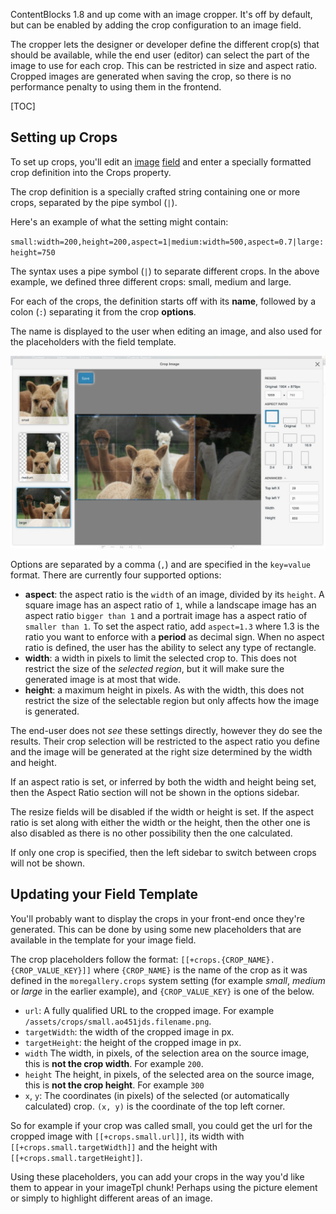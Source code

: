 ContentBlocks 1.8 and up come with an image cropper. It's off by default, but can be enabled by adding the crop configuration to an image field. 

The cropper lets the designer or developer define the different crop(s) that should be available, while the end user (editor) can select the part of the image to use for each crop. This can be restricted in size and aspect ratio. Cropped images are generated when saving the crop, so there is no performance penalty to using them in the frontend.

[TOC]

## Setting up Crops

To set up crops, you'll edit an [image](Input_Types/Images) [field](Fields) and enter a specially formatted crop definition into the Crops property. 

The crop definition is a specially crafted string containing one or more crops, separated by the pipe symbol (`|`).

Here's an example of what the setting might contain:

`small:width=200,height=200,aspect=1|medium:width=500,aspect=0.7|large:height=750`

The syntax uses a pipe symbol (`|`) to separate different crops. In the above example, we defined three different crops: small, medium and large.

For each of the crops, the definition starts off with its **name**, followed by a colon (`:`) separating it from the crop **options**. 

The name is displayed to the user when editing an image, and also used for the placeholders with the field template.

![Example of the image cropper](img/image-cropper.jpg)


Options are separated by a comma (`,`) and are specified in the `key=value` format. There are currently four supported options:

- **aspect**: the aspect ratio is the `width` of an image, divided by its `height`. A square image has an aspect ratio of `1`, while a landscape image has an aspect ratio `bigger than 1` and a portrait image has a aspect ratio of `smaller than 1`. To set the aspect ratio, add `aspect=1.3` where 1.3 is the ratio you want to enforce with a **period** as decimal sign. When no aspect ratio is defined, the user has the ability to select any type of rectangle.
- **width**: a width in pixels to limit the selected crop to. This does not restrict the size of the _selected region_, but it will make sure the generated image is at most that wide.
- **height**: a maximum height in pixels. As with the width, this does not restrict the size of the selectable region but only affects how the image is generated.

The end-user does not _see_ these settings directly, however they do see the results. Their crop selection will be restricted to the aspect ratio you define and the image will be generated at the right size determined by the width and height. 

If an aspect ratio is set, or inferred by both the width and height being set, then the Aspect Ratio section will not be shown in the options sidebar.

The resize fields will be disabled if the width or height is set. If the aspect ratio is set along with either the width or the height, then the other one is also disabled as there is no other possibility then the one calculated. 

If only one crop is specified, then the left sidebar to switch between crops will not be shown.

## Updating your Field Template

You'll probably want to display the crops in your front-end once they're generated. This can be done by using some new placeholders that are available in the template for your image field.

The crop placeholders follow the format: `[[+crops.{CROP_NAME}.{CROP_VALUE_KEY}]]` where `{CROP_NAME}` is the name of the crop as it was defined in the `moregallery.crops` system setting (for example _small_, _medium_ or _large_ in the earlier example), and `{CROP_VALUE_KEY}` is one of the below.

- `url`: A fully qualified URL to the cropped image. For example `/assets/crops/small.ao451jds.filename.png`. 
- `targetWidth`: the width of the cropped image in px.
- `targetHeight`: the height of the cropped image in px.
- `width` The width, in pixels, of the selection area on the source image, this is **not the crop width**. For example `200`.
- `height` The height, in pixels, of the selected area on the source image, this is **not the crop height**. For example `300`
- `x`, `y`: The coordinates (in pixels) of the selected (or automatically calculated) crop. `(x, y)` is the coordinate of the top left corner.

So for example if your crop was called small, you could get the url for the cropped image with `[[+crops.small.url]]`, its width with `[[+crops.small.targetWidth]]` and the height with `[[+crops.small.targetHeight]]`.

Using these placeholders, you can add your crops in the way you'd like them to appear in your imageTpl chunk! Perhaps using the picture element or simply to highlight different areas of an image.
